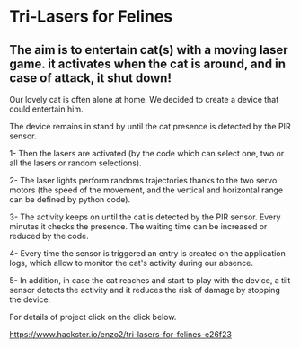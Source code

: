 # Tri-Lasers for Felines

## The aim is to entertain cat(s) with a moving laser game. it activates when the cat is around, and in case of attack, it shut down!

Our lovely cat is often alone at home. We decided to create a device that could entertain him.

The device remains in stand by until the cat presence is detected by the PIR sensor.

1- Then the lasers are activated (by the code which can select one, two or all the lasers or random selections).

2- The laser lights perform randoms trajectories thanks to the two servo motors (the speed of the movement, and the vertical and horizontal range can be defined by python code).

3- The activity keeps on until the cat is detected by the PIR sensor. Every minutes it checks the presence. The waiting time can be increased or reduced by the code.

4- Every time the sensor is triggered an entry is created on the application logs, which allow to monitor the cat's activity during our absence.

5- In addition, in case the cat reaches and start to play with the device, a tilt sensor detects the activity and it reduces the risk of damage by stopping the device.


For details of project click on the click below.

https://www.hackster.io/enzo2/tri-lasers-for-felines-e26f23
